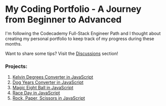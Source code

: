 # My Coding Portfolio - A Journey from Beginner to Advanced

I'm following the Codecademy Full-Stack Engineer Path and I thought about creating my personal portfolio to keep track of my progress during these months.

Want to share some tips? Visit the [Discussions](https://github.com/foresta86/portfolio/discussions) section!

### Projects:

1) [Kelvin Degrees Converter in JavaScript](https://github.com/foresta86/coding-portfolio/blob/main/JavaScript%20-%20Kelvin%20Degrees%20Converter.js)
2) [Dog Years Converter in JavaScript](https://github.com/foresta86/coding-portfolio/blob/main/JavaScript%20-%20Dog%20Years%20Converter.js)
3) [Magic Eight Ball in JavaScript](https://github.com/foresta86/coding-portfolio/blob/main/JavaScript%20-%20Magic%20Eight%20Ball.js)
4) [Race Day in JavaScript](https://github.com/foresta86/coding-portfolio/blob/main/JavaScript%20-%20Race%20Day.js)
5) [Rock, Paper, Scissors in JavaScript](https://github.com/foresta86/coding-portfolio/blob/main/JavaScript%20-%20Rock%2C%20Paper%2C%20Scissors.js)
